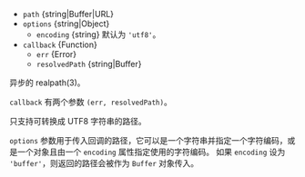 <!-- YAML
added: v9.2.0
-->

* `path` {string|Buffer|URL}
* `options` {string|Object}
  * `encoding` {string} 默认为 `'utf8'`。
* `callback` {Function}
  * `err` {Error}
  * `resolvedPath` {string|Buffer}

异步的 realpath(3)。

`callback` 有两个参数 `(err, resolvedPath)`。

只支持可转换成 UTF8 字符串的路径。

`options` 参数用于传入回调的路径，它可以是一个字符串并指定一个字符编码，或是一个对象且由一个 `encoding` 属性指定使用的字符编码。
如果 `encoding` 设为 `'buffer'`，则返回的路径会被作为 `Buffer` 对象传入。




